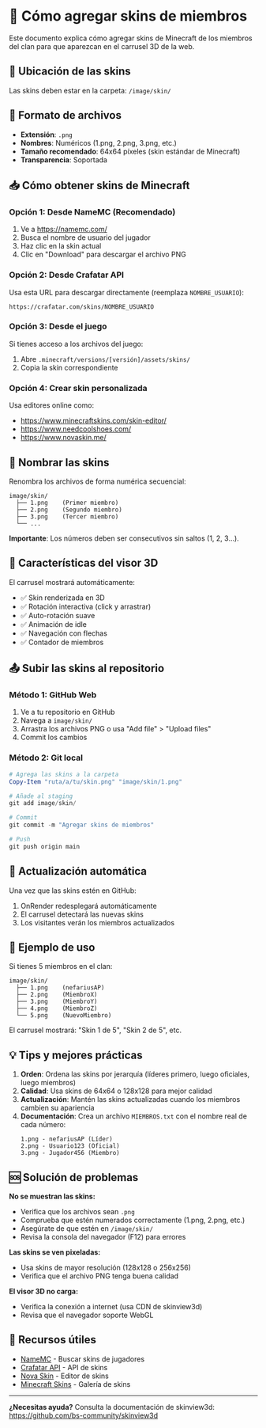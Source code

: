 # 👥 Cómo agregar skins de miembros

Este documento explica cómo agregar skins de Minecraft de los miembros del clan para que aparezcan en el carrusel 3D de la web.

## 📁 Ubicación de las skins

Las skins deben estar en la carpeta: `/image/skin/`

## 📝 Formato de archivos

- **Extensión**: `.png`
- **Nombres**: Numéricos (1.png, 2.png, 3.png, etc.)
- **Tamaño recomendado**: 64x64 píxeles (skin estándar de Minecraft)
- **Transparencia**: Soportada

## 📥 Cómo obtener skins de Minecraft

### Opción 1: Desde NameMC (Recomendado)
1. Ve a https://namemc.com/
2. Busca el nombre de usuario del jugador
3. Haz clic en la skin actual
4. Clic en "Download" para descargar el archivo PNG

### Opción 2: Desde Crafatar API
Usa esta URL para descargar directamente (reemplaza `NOMBRE_USUARIO`):
```
https://crafatar.com/skins/NOMBRE_USUARIO
```

### Opción 3: Desde el juego
Si tienes acceso a los archivos del juego:
1. Abre `.minecraft/versions/[versión]/assets/skins/`
2. Copia la skin correspondiente

### Opción 4: Crear skin personalizada
Usa editores online como:
- https://www.minecraftskins.com/skin-editor/
- https://www.needcoolshoes.com/
- https://www.novaskin.me/

## 🔢 Nombrar las skins

Renombra los archivos de forma numérica secuencial:

```
image/skin/
  ├── 1.png    (Primer miembro)
  ├── 2.png    (Segundo miembro)
  ├── 3.png    (Tercer miembro)
  └── ...
```

**Importante**: Los números deben ser consecutivos sin saltos (1, 2, 3...).

## 🎨 Características del visor 3D

El carrusel mostrará automáticamente:
- ✅ Skin renderizada en 3D
- ✅ Rotación interactiva (click y arrastrar)
- ✅ Auto-rotación suave
- ✅ Animación de idle
- ✅ Navegación con flechas
- ✅ Contador de miembros

## 📤 Subir las skins al repositorio

### Método 1: GitHub Web
1. Ve a tu repositorio en GitHub
2. Navega a `image/skin/`
3. Arrastra los archivos PNG o usa "Add file" > "Upload files"
4. Commit los cambios

### Método 2: Git local
```powershell
# Agrega las skins a la carpeta
Copy-Item "ruta/a/tu/skin.png" "image/skin/1.png"

# Añade al staging
git add image/skin/

# Commit
git commit -m "Agregar skins de miembros"

# Push
git push origin main
```

## 🔄 Actualización automática

Una vez que las skins estén en GitHub:
1. OnRender redesplegará automáticamente
2. El carrusel detectará las nuevas skins
3. Los visitantes verán los miembros actualizados

## 🎯 Ejemplo de uso

Si tienes 5 miembros en el clan:

```
image/skin/
  ├── 1.png    (nefariusAP)
  ├── 2.png    (MiembroX)
  ├── 3.png    (MiembroY)
  ├── 4.png    (MiembroZ)
  └── 5.png    (NuevoMiembro)
```

El carrusel mostrará: "Skin 1 de 5", "Skin 2 de 5", etc.

## 💡 Tips y mejores prácticas

1. **Orden**: Ordena las skins por jerarquía (líderes primero, luego oficiales, luego miembros)
2. **Calidad**: Usa skins de 64x64 o 128x128 para mejor calidad
3. **Actualización**: Mantén las skins actualizadas cuando los miembros cambien su apariencia
4. **Documentación**: Crea un archivo `MIEMBROS.txt` con el nombre real de cada número:
   ```
   1.png - nefariusAP (Líder)
   2.png - Usuario123 (Oficial)
   3.png - Jugador456 (Miembro)
   ```

## 🆘 Solución de problemas

**No se muestran las skins:**
- Verifica que los archivos sean `.png`
- Comprueba que estén numerados correctamente (1.png, 2.png, etc.)
- Asegúrate de que estén en `/image/skin/`
- Revisa la consola del navegador (F12) para errores

**Las skins se ven pixeladas:**
- Usa skins de mayor resolución (128x128 o 256x256)
- Verifica que el archivo PNG tenga buena calidad

**El visor 3D no carga:**
- Verifica la conexión a internet (usa CDN de skinview3d)
- Revisa que el navegador soporte WebGL

## 🔗 Recursos útiles

- [NameMC](https://namemc.com/) - Buscar skins de jugadores
- [Crafatar API](https://crafatar.com/) - API de skins
- [Nova Skin](https://www.novaskin.me/) - Editor de skins
- [Minecraft Skins](https://www.minecraftskins.com/) - Galería de skins

---

**¿Necesitas ayuda?** Consulta la documentación de skinview3d: https://github.com/bs-community/skinview3d
